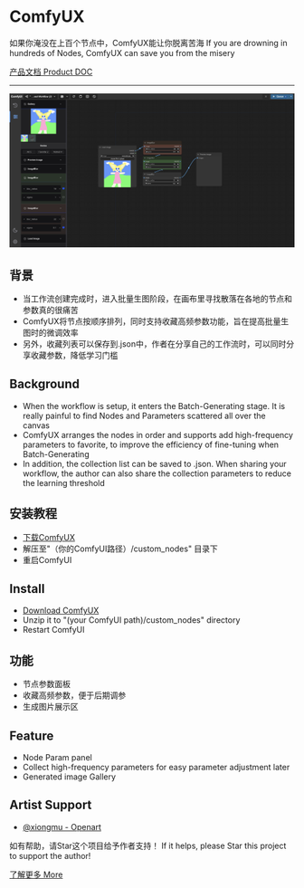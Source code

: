 ComfyUX
=======
如果你淹没在上百个节点中，ComfyUX能让你脱离苦海 
If you are drowning in hundreds of Nodes, ComfyUX can save you from the misery

[产品文档 Product DOC](https://y3bpnk8e3u.feishu.cn/docx/RFIrd1kcbotTa7xqis5cKiKhnRf)

-----------
![ComfyUX](screenshot1.png)

## 背景
- 当工作流创建完成时，进入批量生图阶段，在画布里寻找散落在各地的节点和参数真的很痛苦
- ComfyUX将节点按顺序排列，同时支持收藏高频参数功能，旨在提高批量生图时的微调效率
- 另外，收藏列表可以保存到.json中，作者在分享自己的工作流时，可以同时分享收藏参数，降低学习门槛

## Background
- When the workflow is setup, it enters the Batch-Generating stage. It is really painful to find Nodes and Parameters scattered all over the canvas
- ComfyUX arranges the nodes in order and supports add high-frequency parameters to favorite, to improve the efficiency of fine-tuning when Batch-Generating
- In addition, the collection list can be saved to .json. When sharing your workflow, the author can also share the collection parameters to reduce the learning threshold

## 安装教程
- [下载ComfyUX](https://github.com/googincheng/ComfyUX/releases/latest/)
- 解压至"（你的ComfyUI路径）/custom_nodes" 目录下
- 重启ComfyUI

## Install
- [Download ComfyUX](https://github.com/googincheng/ComfyUX/releases/latest/)
- Unzip it to "(your ComfyUI path)/custom_nodes" directory
- Restart ComfyUI

## 功能
- 节点参数面板
- 收藏高频参数，便于后期调参
- 生成图片展示区

## Feature
- Node Param panel
- Collect high-frequency parameters for easy parameter adjustment later
- Generated image Gallery

## Artist Support
- [@xiongmu - Openart](https://openart.ai/workflows/@xiongmu)

如有帮助，请Star这个项目给予作者支持！
If it helps, please Star this project to support the author!

[了解更多 More](https://y3bpnk8e3u.feishu.cn/docx/RFIrd1kcbotTa7xqis5cKiKhnRf)
